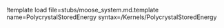 !template load file=stubs/moose_system.md.template name=PolycrystalStoredEnergy syntax=/Kernels/PolycrystalStoredEnergy